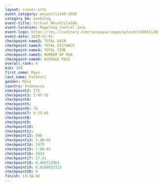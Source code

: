 ```yaml
--- 
layout: runner-info 
event_category: mesastila100-2020 
category_km: week3log 
event-title: Virtual MesaStila100  
event-location: Magelang Central Java 
event-logo: https://res.cloudinary.com/raceyaya/image/upload/v1604112863/3B3F7463-9336-4572-9F07-069DCA7D2527_ndaoxk.jpg 
event-date: 2020-11-01 
checkpoint-name2: TOTAL GAIN 
checkpoint-name3: TOTAL DISTANCE 
checkpoint-name4: TOTAL TIME 
checkpoint-name5: NUMBER OF RUN 
checkpoint-name6: AVERAGE PACE 
overall_rank: 4
bib: 104
first_name: Mayo
last_name: Falmonti
gender: Male
country: Indonesia
checkpoint2: 775
checkpoint3: 2-07-31
checkpoint4: 
checkpoint5: 
checkpoint6: 78
checkpoint7: 0-15-05
checkpoint8: 
checkpoint9: 
checkpoint10: 
checkpoint11: 
checkpoint12: 500
checkpoint13: 1-40-45
checkpoint14: 1079
checkpoint15: 7-08-43
checkpoint16: 2432
checkpoint17: 27.51
checkpoint18: 0.466712963
checkpoint19: 0.0169652113
checkpoint20: 4
finish: 13-38-48
--- 
```

